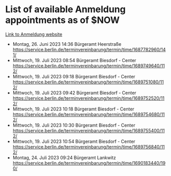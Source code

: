 # List of available Anmeldung appointments as of $NOW
[Link to Anmeldung website](https://service.berlin.de/terminvereinbarung/termin/tag.php?termin=1&anliegen[]=120686&dienstleisterlist=122210,122217,327316,122219,327312,122227,327314,122231,327346,122243,327348,122254,122252,329742,122260,329745,122262,329748,122271,327278,122273,327274,122277,327276,330436,122280,327294,122282,327290,122284,327292,122291,327270,122285,327266,122286,327264,122296,327268,150230,329760,122297,327286,122294,327284,122312,329763,122314,329775,122304,327330,122311,327334,122309,327332,317869,122281,327352,122279,329772,122283,122276,327324,122274,327326,122267,329766,122246,327318,122251,327320,122257,327322,122208,327298,122226,327300&herkunft=http%3A%2F%2Fservice.berlin.de%2Fdienstleistung%2F120686%2F)
- Montag, 26. Juni 2023 14:36 Bürgeramt Heerstraße https://service.berlin.de/terminvereinbarung/termin/time/1687782960/141/
- Mittwoch, 19. Juli 2023 08:54 Bürgeramt Biesdorf - Center https://service.berlin.de/terminvereinbarung/termin/time/1689749640/112/
- Mittwoch, 19. Juli 2023 09:18 Bürgeramt Biesdorf - Center https://service.berlin.de/terminvereinbarung/termin/time/1689751080/112/
- Mittwoch, 19. Juli 2023 09:42 Bürgeramt Biesdorf - Center https://service.berlin.de/terminvereinbarung/termin/time/1689752520/112/
- Mittwoch, 19. Juli 2023 10:18 Bürgeramt Biesdorf - Center https://service.berlin.de/terminvereinbarung/termin/time/1689754680/112/
- Mittwoch, 19. Juli 2023 10:30 Bürgeramt Biesdorf - Center https://service.berlin.de/terminvereinbarung/termin/time/1689755400/112/
- Mittwoch, 19. Juli 2023 10:54 Bürgeramt Biesdorf - Center https://service.berlin.de/terminvereinbarung/termin/time/1689756840/112/
- Montag, 24. Juli 2023 09:24 Bürgeramt Lankwitz https://service.berlin.de/terminvereinbarung/termin/time/1690183440/190/
